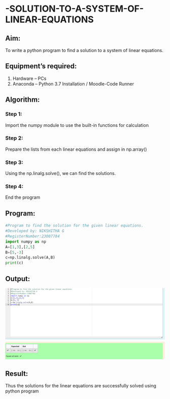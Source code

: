 # -SOLUTION-TO-A-SYSTEM-OF-LINEAR-EQUATIONS
## Aim:
To write a python program to find a solution to a system of linear equations.
## Equipment’s required:
1. 	Hardware – PCs
2. 	Anaconda – Python 3.7 Installation / Moodle-Code Runner
## Algorithm:
### Step 1: 
Import the numpy module to use the built-in functions for calculation
### Step 2: 
Prepare the lists from each linear equations and assign in np.array()
### Step 3: 
Using the np.linalg.solve(), we can find the solutions.
### Step 4: 
End the program
## Program:
```PYTHON
#Program to find the solution for the given linear equations.
#Developed by: NIKSHITHA G
#RegisterNumber:23007784
import numpy as np
A=[1,3],[2,5]
B=[5,-3]
c=np.linalg.solve(A,B)
print(c)
```
## Output:
![output](./resolving.png)
## Result: 
Thus the solutions for the linear equations are successfully solved using python program

